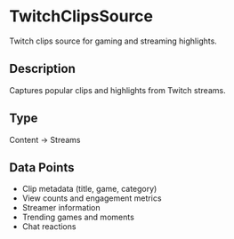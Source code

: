 # TwitchClipsSource

Twitch clips source for gaming and streaming highlights.

## Description
Captures popular clips and highlights from Twitch streams.

## Type
Content → Streams

## Data Points
- Clip metadata (title, game, category)
- View counts and engagement metrics
- Streamer information
- Trending games and moments
- Chat reactions
